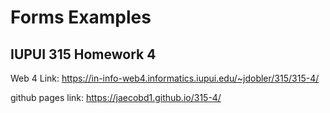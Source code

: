 # Forms Examples

## IUPUI 315 Homework 4

Web 4 Link:
https://in-info-web4.informatics.iupui.edu/~jdobler/315/315-4/

github pages link:
https://jaecobd1.github.io/315-4/
